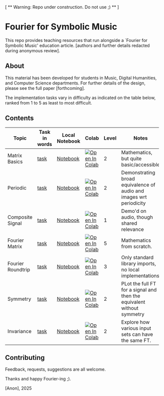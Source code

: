 [ ** Warning: Repo under construction. Do not use ;) ** ]

# Fourier for Symbolic Music

This repo provides teaching resources that run alongside
a `Fourier for Symbolic Music' education article.
[authors and further details redacted during anonymous review].


## About

This material has been developed
for students in
Music, 
Digital Humanities,
and Computer Science
departments.
For further details of the design,
please see the full paper
[forthcoming].

The implementation tasks vary in difficulty as indicated on the table below,
ranked from 1 to 5 as least to most difficult.


## Contents


| Topic             | Task in words                        | Local Notebook                      | Colab                                                                                                                                                                            | Level | Notes                                                                  |
|-------------------|--------------------------------------|-------------------------------------|----------------------------------------------------------------------------------------------------------------------------------------------------------------------------------|-------|------------------------------------------------------------------------|
| Matrix Basics     | [task](./tasks/matrix_basics.md)     | [Notebook](matrix_basics.ipynb)     | [![Open In Colab](https://colab.research.google.com/assets/colab-badge.svg)](https://colab.research.google.com/github/music-computing/fourier/blob/main/matrix_basics.ipynb)     | 2     | Mathematics, but quite basic/accessible                                |
| Periodic          | [task](./tasks/periodic.md)          | [Notebook](periodic.ipynb)          | [![Open In Colab](https://colab.research.google.com/assets/colab-badge.svg)](https://colab.research.google.com/github/music-computing/fourier/blob/main/periodic.ipynb)          | 2     | Demonstrating broad equivalence of audio and images wrt periodicity    |
| Composite Signal  | [task](./tasks/composite_signal.md)  | [Notebook](composite_signal.ipynb)  | [![Open In Colab](https://colab.research.google.com/assets/colab-badge.svg)](https://colab.research.google.com/github/music-computing/fourier/blob/main/composite_signal.ipynb)  | 1     | Demo'd on audio, though shared relevance                               |
| Fourier Matrix    | [task](./tasks/fourier_matrix.md)    | [Notebook](fourier_matrix.ipynb)    | [![Open In Colab](https://colab.research.google.com/assets/colab-badge.svg)](https://colab.research.google.com/github/music-computing/fourier/blob/main/fourier_matrix.ipynb)    | 5     | Mathematics from scratch.                                              |
| Fourier Roundtrip | [task](./tasks/fourier_roundtrip.md) | [Notebook](fourier_roundtrip.ipynb) | [![Open In Colab](https://colab.research.google.com/assets/colab-badge.svg)](https://colab.research.google.com/github/music-computing/fourier/blob/main/fourier_roundtrip.ipynb) | 3     | Only standard library imports, no local implementations                |
| Symmetry          | [task](./tasks/symmetry.md)          | [Notebook](symmetry.ipynb)          | [![Open In Colab](https://colab.research.google.com/assets/colab-badge.svg)](https://colab.research.google.com/github/music-computing/fourier/blob/main/symmetry.ipynb)          | 2     | PLot the full FT for a signal and then the equivalent without symmetry |
| Invariance        | [task](./tasks/invariance.md)        | [Notebook](invariance.ipynb)        | [![Open In Colab](https://colab.research.google.com/assets/colab-badge.svg)](https://colab.research.google.com/github/music-computing/fourier/blob/main/invariance.ipynb)        | 2     | Explore how various input sets can have the same FT.                   |


## Contributing

Feedback, requests, suggestions are all welcome.

Thanks and happy Fourier-ing ;).

[Anon], 2025
